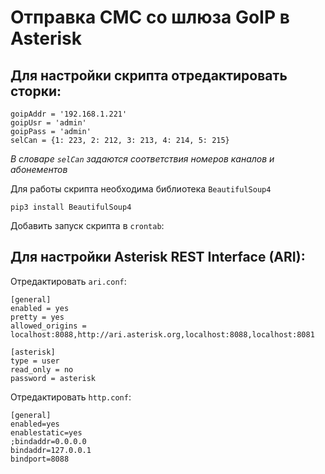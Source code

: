 # Отправка СМС со шлюза GoIP в Asterisk

## Для настройки скрипта отредактировать сторки:

```
goipAddr = '192.168.1.221'
goipUsr = 'admin'
goipPass = 'admin'
selCan = {1: 223, 2: 212, 3: 213, 4: 214, 5: 215}
```

_В словаре ```selCan``` задаются соответствия номеров каналов и абонементов_

Для работы скрипта необходима библиотека ``BeautifulSoup4``

```pip3 install BeautifulSoup4```

Добавить запуск скрипта в ```crontab```:

## Для настройки Asterisk REST Interface (ARI):

Отредактировать ```ari.conf```:

```
[general]
enabled = yes
pretty = yes
allowed_origins = localhost:8088,http://ari.asterisk.org,localhost:8088,localhost:8081

[asterisk]
type = user
read_only = no
password = asterisk
```

Отредактировать ```http.conf```:
```
[general]
enabled=yes
enablestatic=yes
;bindaddr=0.0.0.0
bindaddr=127.0.0.1
bindport=8088
```

